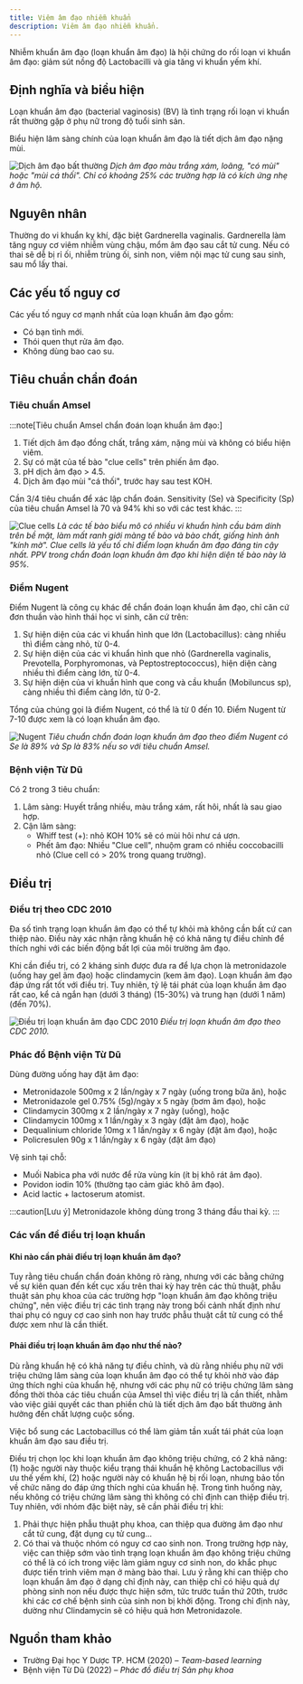 ```yaml
---
title: Viêm âm đạo nhiễm khuẩn
description: Viêm âm đạo nhiễm khuẩn.
---
```


Nhiễm khuẩn âm đạo (loạn khuẩn âm đạo) là hội chứng do rối loạn vi khuẩn âm đạo: giảm sút nồng độ Lactobacilli và gia tăng vi khuẩn yếm khí.

## Định nghĩa và biểu hiện

Loạn khuẩn âm đạo (bacterial vaginosis) (BV) là tình trạng rối loạn vi khuẩn rất thường gặp ở phụ nữ trong độ tuổi sinh sản.

Biểu hiện lâm sàng chính của loạn khuẩn âm đạo là tiết dịch âm đạo nặng mùi.

![Dịch âm đạo bất thường](../../../../assets/phu-khoa/viem-am-dao-nhiem-khuan/dich-am-dao-bat-thuong.png)
_Dịch âm đạo màu trắng xám, loãng, "có mùi" hoặc "mùi cá thối". Chỉ có khoảng 25% các trường hợp là có kích ứng nhẹ ở âm hộ._

## Nguyên nhân

Thường do vi khuẩn kỵ khí, đặc biệt Gardnerella vaginalis. Gardnerella làm tăng nguy cơ viêm nhiễm vùng chậu, mổm âm đạo sau cắt tử cung. Nếu có thai sẽ dễ bị rỉ ối, nhiễm trùng ối, sinh non, viêm nội mạc tử cung sau sinh, sau mổ lấy thai.

## Các yếu tố nguy cơ

Các yếu tố nguy cơ mạnh nhất của loạn khuẩn âm đạo gồm:

- Có bạn tình mới.
- Thói quen thụt rửa âm đạo.
- Không dùng bao cao su.

## Tiêu chuẩn chẩn đoán

### Tiêu chuẩn Amsel

:::note[Tiêu chuẩn Amsel chẩn đoán loạn khuẩn âm đạo:]

1. Tiết dịch âm đạo đồng chất, trắng xám, nặng mùi và không có biểu hiện viêm.
2. Sự có mặt của tế bào "clue cells" trên phiến âm đạo.
3. pH dịch âm đạo > 4.5.
4. Dịch âm đạo mùi "cá thối", trước hay sau test KOH.

Cần 3/4 tiêu chuẩn để xác lập chẩn đoán. Sensitivity (Se) và Specificity (Sp) của tiêu chuẩn Amsel là 70 và 94% khi so với các test khác.
:::

![Clue cells](../../../../assets/phu-khoa/viem-am-dao-nhiem-khuan/clue-cells.png)
_Là các tế bào biểu mô có nhiều vi khuẩn hình cầu bám dính trên bề mặt, làm mất ranh giới màng tế bào và bào chất, giống hình ảnh "kính mờ". Clue cells là yếu tố chỉ điểm loạn khuẩn âm đạo đáng tin cậy nhất. PPV trong chẩn đoán loạn khuẩn âm đạo khi hiện diện tế bào này là 95%._

### Điểm Nugent

Điểm Nugent là công cụ khác để chẩn đoán loạn khuẩn âm đạo, chỉ căn cứ đơn thuần vào hình thái học vi sinh, căn cứ trên:

1. Sự hiện diện của các vi khuẩn hình que lớn (Lactobacillus): càng nhiều thì điểm càng nhỏ, từ 0-4.
2. Sự hiện diện của các vi khuẩn hình que nhỏ (Gardnerella vaginalis, Prevotella, Porphyromonas, và Peptostreptococcus), hiện diện càng nhiều thì điểm càng lớn, từ 0-4.
3. Sự hiện diện của vi khuẩn hình que cong và cầu khuẩn (Mobiluncus sp), càng nhiều thì điểm càng lớn, từ 0-2.

Tổng của chúng gọi là điểm Nugent, có thể là từ 0 đến 10. Điểm Nugent từ 7-10 được xem là có loạn khuẩn âm đạo.

![Nugent](../../../../assets/phu-khoa/viem-am-dao-nhiem-khuan/bang-diem-nugent.png)
_Tiêu chuẩn chẩn đoán loạn khuẩn âm đạo theo điểm Nugent có Se là 89% và Sp là 83% nếu so với tiêu chuẩn Amsel._

### Bệnh viện Từ Dũ

Có 2 trong 3 tiêu chuẩn:

1. Lâm sàng: Huyết trắng nhiều, màu trắng xám, rất hôi, nhất là sau giao hợp.
2. Cận lâm sàng:
   - Whiff test (+): nhỏ KOH 10% sẽ có mùi hôi như cá ươn.
   - Phết âm đạo: Nhiều "Clue cell", nhuộm gram có nhiều coccobacilli nhỏ (Clue cell có > 20% trong quang trường).

## Điều trị

### Điều trị theo CDC 2010

Đa số tình trạng loạn khuẩn âm đạo có thể tự khỏi mà không cần bất cứ can thiệp nào. Điều này xác nhận rằng khuẩn hệ có khả năng tự điều chỉnh để thích nghi với các biến động bất lợi của môi trường âm đạo.

Khi cần điều trị, có 2 kháng sinh được đưa ra để lựa chọn là metronidazole (uống hay gel âm đạo) hoặc clindamycin (kem âm đạo). Loạn khuẩn âm đạo đáp ứng rất tốt với điều trị. Tuy nhiên, tỷ lệ tái phát của loạn khuẩn âm đạo rất cao, kể cả ngắn hạn (dưới 3 tháng) (15-30%) và trung hạn (dưới 1 năm) (đến 70%).

![Điều trị loạn khuẩn âm đạo CDC 2010](../../../../assets/phu-khoa/viem-am-dao-nhiem-khuan/dieu-tri-loan-khuan-theo-cdc-2010.png)
_Điều trị loạn khuẩn âm đạo theo CDC 2010._

### Phác đồ Bệnh viện Từ Dũ

Dùng đường uống hay đặt âm đạo:

- Metronidazole 500mg x 2 lần/ngày x 7 ngày (uống trong bữa ăn), hoặc
- Metronidazole gel 0.75% (5g)/ngày x 5 ngày (bơm âm đạo), hoặc
- Clindamycin 300mg x 2 lần/ngày x 7 ngày (uống), hoặc
- Clindamycin 100mg x 1 lần/ngày x 3 ngày (đặt âm đạo), hoặc
- Dequalinium chloride 10mg x 1 lần/ngày x 6 ngày (đặt âm đạo), hoặc
- Policresulen 90g x 1 lần/ngày x 6 ngày (đặt âm đạo)

Vệ sinh tại chỗ:

- Muối Nabica pha với nước để rửa vùng kín (ít bị khô rát âm đạo).
- Povidon iodin 10% (thường tạo cảm giác khô âm đạo).
- Acid lactic + lactoserum atomist.

:::caution[Lưu ý]
Metronidazole không dùng trong 3 tháng đầu thai kỳ.
:::

### Các vấn đề điều trị loạn khuẩn

#### Khi nào cần phải điều trị loạn khuẩn âm đạo?

Tuy rằng tiêu chuẩn chẩn đoán không rõ ràng, nhưng với các bằng chứng về sự kiên quan đến kết cục xấu trên thai kỳ hay trên các thủ thuật, phẫu thuật sản phụ khoa của các trường hợp "loạn khuẩn âm đạo không triệu chứng", nên việc điều trị các tình trạng này trong bối cảnh nhất định như thai phụ có nguy cơ cao sinh non hay trước phẫu thuật cắt tử cung có thể được xem như là cần thiết.

#### Phải điều trị loạn khuẩn âm đạo như thế nào?

Dù rằng khuẩn hệ có khả năng tự điều chỉnh, và dù rằng nhiều phụ nữ với triệu chứng lâm sàng của loạn khuẩn âm đạo có thể tự khỏi nhờ vào đáp ứng thích nghi của khuẩn hệ, nhưng với các phụ nữ có triệu chứng lâm sàng đồng thời thỏa các tiêu chuẩn của Amsel thì việc điều trị là cần thiết, nhằm vào việc giải quyết các than phiền chủ là tiết dịch âm đạo bất thường ảnh hưởng đến chất lượng cuộc sống.

Việc bổ sung các Lactobacillus có thể làm giảm tần xuất tái phát của loạn khuẩn âm đạo sau điều trị.

Điều trị chọn lọc khi loạn khuẩn âm đạo không triệu chứng, có 2 khả năng: (1) hoặc người này thuộc kiểu trạng thái khuẩn hệ không Lactobacillus với ưu thế yếm khí, (2) hoặc người này có khuẩn hệ bị rối loạn, nhưng bảo tồn về chức năng do đáp ứng thích nghi của khuẩn hệ. Trong tình huống này, nếu không có triệu chứng lâm sàng thì không có chỉ định can thiệp điều trị. Tuy nhiên, với nhóm đặc biệt này, sẽ cần phải điều trị khi:

1. Phải thực hiện phẫu thuật phụ khoa, can thiệp qua đường âm đạo như cắt tử cung, đặt dụng cụ tử cung…
2. Có thai và thuộc nhóm có nguy cơ cao sinh non. Trong trường hợp này, việc can thiệp sớm vào tình trạng loạn khuẩn âm đạo không triệu chứng có thể là có ích trong việc làm giảm nguy cơ sinh non, do khắc phục được tiến trình viêm mạn ở màng bào thai. Lưu ý rằng khi can thiệp cho loạn khuẩn âm đạo ở dạng chỉ định này, can thiệp chỉ có hiệu quả dự phòng sinh non nếu được thực hiện sớm, tức trước tuần thứ 20th, trước khi các cơ chế bệnh sinh của sinh non bị khởi động. Trong chỉ định này, dường như Clindamycin sẽ có hiệu quả hơn Metronidazole.

## Nguồn tham khảo

- Trường Đại học Y Dược TP. HCM (2020) – _Team-based learning_
- Bệnh viện Từ Dũ (2022) – _Phác đồ điều trị Sản phụ khoa_

